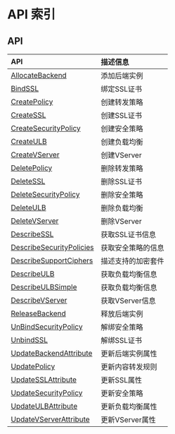 # API 索引

## API

| API | 描述信息 |
|:---|:---|
|[AllocateBackend](api/ulb-api/allocate_backend)|添加后端实例|
|[BindSSL](api/ulb-api/bind_ssl)|绑定SSL证书|
|[CreatePolicy](api/ulb-api/create_policy)|创建转发策略|
|[CreateSSL](api/ulb-api/create_ssl)|创建SSL证书|
|[CreateSecurityPolicy](api/ulb-api/create_security_policy)|创建安全策略|
|[CreateULB](api/ulb-api/create_ulb)|创建负载均衡|
|[CreateVServer](api/ulb-api/create_vserver)|创建VServer|
|[DeletePolicy](api/ulb-api/delete_policy)|删除转发策略|
|[DeleteSSL](api/ulb-api/delete_ssl)|删除SSL证书|
|[DeleteSecurityPolicy](api/ulb-api/delete_security_policy)|删除安全策略|
|[DeleteULB](api/ulb-api/delete_ulb)|删除负载均衡|
|[DeleteVServer](api/ulb-api/delete_vserver)|删除VServer|
|[DescribeSSL](api/ulb-api/describe_ssl)|获取SSL证书信息|
|[DescribeSecurityPolicies](api/ulb-api/describe_security_policies)|获取安全策略的信息|
|[DescribeSupportCiphers](api/ulb-api/describe_support_ciphers)|描述支持的加密套件|
|[DescribeULB](api/ulb-api/describe_ulb)|获取负载均衡信息|
|[DescribeULBSimple](api/ulb-api/describe_ulb_simple)|获取负载均衡信息|
|[DescribeVServer](api/ulb-api/describe_vserver)|获取VServer信息|
|[ReleaseBackend](api/ulb-api/release_backend)|释放后端实例|
|[UnBindSecurityPolicy](api/ulb-api/un_bind_security_policy)|解绑安全策略|
|[UnbindSSL](api/ulb-api/unbind_ssl)|解绑SSL证书|
|[UpdateBackendAttribute](api/ulb-api/update_backend_attribute)|更新后端实例属性|
|[UpdatePolicy](api/ulb-api/update_policy)|更新内容转发规则|
|[UpdateSSLAttribute](api/ulb-api/update_ssl_attribute)|更新SSL属性|
|[UpdateSecurityPolicy](api/ulb-api/update_security_policy)|更新安全策略|
|[UpdateULBAttribute](api/ulb-api/update_ulb_attribute)|更新负载均衡属性|
|[UpdateVServerAttribute](api/ulb-api/update_vserver_attribute)|更新VServer属性|
